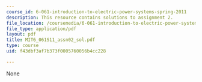 ```yaml
---
course_id: 6-061-introduction-to-electric-power-systems-spring-2011
description: This resource contains solutions to assignment 2.
file_location: /coursemedia/6-061-introduction-to-electric-power-systems-spring-2011/f43dbf3af7b373f0005760056b4cc228_MIT6_061S11_assn02_sol.pdf
file_type: application/pdf
layout: pdf
title: MIT6_061S11_assn02_sol.pdf
type: course
uid: f43dbf3af7b373f0005760056b4cc228

---
```

None